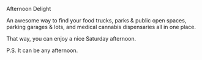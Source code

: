 Afternoon Delight

An awesome way to find your food trucks, parks & public open spaces, parking garages & lots, and medical cannabis dispensaries all in one place.

That way, you can enjoy a nice Saturday afternoon.

P.S. It can be any afternoon.
